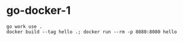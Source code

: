 # go-docker-1

```
go work use .
docker build --tag hello .; docker run --rm -p 8080:8080 hello
```
